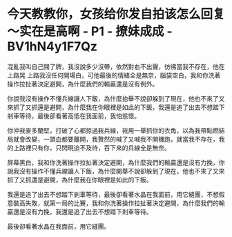 # 今天教教你，女孩给你发自拍该怎么回复～实在是高啊 - P1 - 撩妹成成 - BV1hN4y1F7Qz

混亂我叫自己開了牌，我沒說多少沒帶，依然對右不出聲，彷彿當我不存在，他在上路晃 上路我沒任何開場白，可他最後的情緒全是無奈，腦袋空白，我和你洗著操作拉扯著決定避開，為什麼我們的輸贏還是沒有例外。

你說我沒有操作不懂兵線讓人下飯，為什麼抬舉不說卻躲到了現在，他也不來了又來抓了又抓還是避開，為什麼我在你眼裡是如此的下飯，我還是追了出去不想踏下剎車等待，最後卻看著高低在我面前，我怕慫懷。

你沖我麥多蘭堅，打破了心都掠過我兵線，我用一舉抓你的衣角，以為我帶點燃結局就會改變，一頭血都要離開，我贅然的喊了又喊我不開機跑，就當我不存在，我的上路裡只有你，只閃現迫不及待，吞下來的兵線全是無奈。

屏幕黑白，我和你洗著操作拉扯著決定避開，為什麼我們的輸贏還是沒有力挽，你說我沒有操作不懂兵線讓人下飯，為什麼開舉不說卻躲到了現在，他也不來了又來抓了又抓還是避開，為什麼我在你眼裡是如此的下飯。

我還是追了出去不想踏下剎車等待，最後卻看著水晶在我面前，用它縫團，不想假意裝高失敗，就第一局的比賽，我和你洗著操作拉扯著決定避開，為什麼我們的輸贏還是沒有力挽，我還是追了出去不想踏下剎車等待。

最後卻看著水晶在我面前，用它縫團。